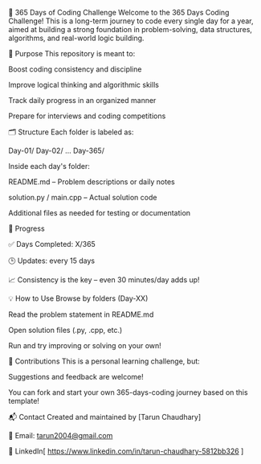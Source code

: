 🚀 365 Days of Coding Challenge
Welcome to the 365 Days Coding Challenge! This is a long-term journey to code every single day for a year, aimed at building a strong foundation in problem-solving, data structures, algorithms, and real-world logic building.





📌 Purpose
This repository is meant to:

Boost coding consistency and discipline

Improve logical thinking and algorithmic skills

Track daily progress in an organized manner

Prepare for interviews and coding competitions






🗂 Structure
Each folder is labeled as:


Day-01/
Day-02/
...
Day-365/







Inside each day's folder:

README.md – Problem descriptions or daily notes

solution.py / main.cpp – Actual solution code

Additional files as needed for testing or documentation





📅 Progress

✅ Days Completed: X/365


🕒 Updates: every 15 days


📈 Consistency is the key – even 30 minutes/day adds up!







💡 How to Use
Browse by folders (Day-XX)

Read the problem statement in README.md

Open solution files (.py, .cpp, etc.)

Run and try improving or solving on your own!








🤝 Contributions
This is a personal learning challenge, but:

Suggestions and feedback are welcome!

You can fork and start your own 365-days-coding journey based on this template!






📬 Contact
Created and maintained by [Tarun Chaudhary]


📧 Email: tarun2004@gmail.com


🔗 LinkedIn[ https://www.linkedin.com/in/tarun-chaudhary-5812bb326 ]
